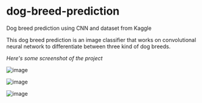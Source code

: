 # dog-breed-prediction
Dog breed prediction using CNN and dataset from Kaggle

This dog breed prediction is an image classifier that works on convolutional neural network to differentiate between three kind of dog breeds.

*Here's some screenshot of the project*

![image](https://user-images.githubusercontent.com/43989559/143261449-9068c4b5-826e-4ad5-82cb-7f670a861219.png)

![image](https://user-images.githubusercontent.com/43989559/143262093-7c5d9676-b80b-4369-a9d0-ed5e32e845f1.png)

![image](https://user-images.githubusercontent.com/43989559/143262142-5b054714-6f4a-4511-b767-29120de91645.png)
